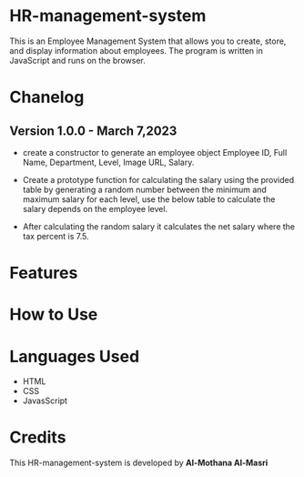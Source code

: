 # HR-management-system
This is an Employee Management System that allows you to create, store, and display information about employees. The program is written in JavaScript and runs on the browser.

# Chanelog
## Version 1.0.0 - March 7,2023
- create a constructor to generate an employee object Employee ID, Full Name, Department, Level, Image URL, Salary.

- Create a prototype function for calculating the salary using the provided table by generating a random number between the minimum and maximum salary for each level, use the below table to calculate the salary depends on the employee level.
- After calculating the random salary it calculates the net salary where the tax percent is 7.5.
# Features
# How to Use
# Languages Used
- HTML
- CSS
- JavasScript

# Credits
This HR-management-system is developed by **Al-Mothana Al-Masri**